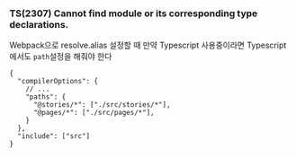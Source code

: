 
### TS(2307) Cannot find module or its corresponding type declarations.
Webpack으로 resolve.alias 설정할 때 만약 Typescript 사용중이라면 Typescript에서도 `path`설정을 해줘야 한다 
```
{
  "compilerOptions": {
    // ...
    "paths": {
      "@stories/*": ["./src/stories/*"],
      "@pages/*": ["./src/pages/*"],
    }
  },
  "include": ["src"]
}
```

